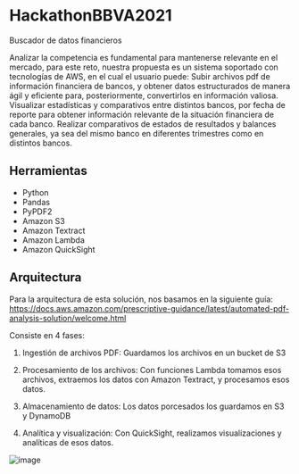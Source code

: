 # HackathonBBVA2021
Buscador de datos financieros

Analizar la competencia es fundamental para mantenerse relevante en el mercado, para este reto, nuestra propuesta es un sistema soportado con tecnologías de AWS, en el cual el usuario puede:
Subir archivos pdf de información financiera de bancos, y obtener datos estructurados de manera ágil y eficiente para, posteriormente, convertirlos en información valiosa.
Visualizar estadísticas y comparativos entre distintos bancos, por fecha de reporte para obtener información relevante de la situación financiera de cada banco.
Realizar comparativos de estados de resultados y balances generales, ya sea del mismo banco en diferentes trimestres como en distintos bancos.

## Herramientas

- Python
- Pandas
- PyPDF2
- Amazon S3
- Amazon Textract
- Amazon Lambda
- Amazon QuickSight


## Arquitectura

Para la arquitectura de esta solución, nos basamos en la siguiente guía: https://docs.aws.amazon.com/prescriptive-guidance/latest/automated-pdf-analysis-solution/welcome.html

Consiste en 4 fases:

1. Ingestión de archivos PDF:  Guardamos los archivos en un bucket de S3

2. Procesamiento de los archivos: Con funciones Lambda tomamos esos archivos, extraemos los datos con Amazon Textract, y procesamos esos datos.

3. Almacenamiento de datos: Los datos porcesados los guardamos en S3 y DynamoDB

4. Analítica y visualización: Con QuickSight, realizamos visualizaciones y analíticas de esos datos.

![image](https://user-images.githubusercontent.com/36974713/138585312-a517d314-36bb-48ec-8ae4-bc0ce23e41d8.png)
